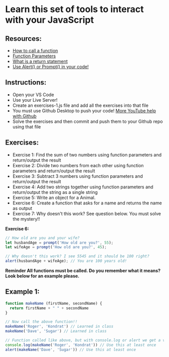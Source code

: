 # Learn this set of tools to interact with your JavaScript

## Resources:
* [How to call a function](https://www.digitalocean.com/community/tutorials/how-to-define-functions-in-javascript)
* [Function Parameters](https://www.w3schools.com/js/js_function_parameters.asp)
* [What is a return statement](https://codeburst.io/javascript-what-is-the-return-statement-97d8b11a1a0c)
* [Use Alert() or Prompt() in your code!](https://javascript.info/alert-prompt-confirm)

## Instructions:
* Open your VS Code
* Use your Live Server!
* Create an exercises-1.js file and add all the exercises into that file
* You must use Github Desktop to push your code! [More YouTube help with Github](https://www.youtube.com/playlist?list=PLylMDDjFIp1CIkQbbOg4hFiLm15WCLQE2)
* Solve the exercises and then commit and push them to your Github repo using that file

## Exercises:
* Exercise 1: Find the sum of two numbers using function parameters and return/output the result
* Exercise 2: Divide two numbers from each other using function parameters and return/output the result
* Exercise 3: Subtract 3 numbers using function parameters and return/output the result
* Exercise 4: Add two strings together using function parameters and return/output the string as a single string
* Exercise 5: Write an object for a Animal.
* Exercise 6: Create a function that asks for a name and returns the name as output
* Exercise 7: Why doesn't this work? See question below. You must solve the mystery!!

**Exercise 6:**

```JavaScript
// How old are you and your wife?
let husbandAge = prompt('How old are you?', 55);
let wifeAge = prompt('How old are you?', 45);

// Why doesn't this work? I see 5545 and it should be 100 right?
alert(husbandAge + wifeAge); // You are 100 years old!
```

**Reminder All functions must be called. Do you remember what it means? Look below for an example please.**

## Example 1:

```JavaScript
function makeName (firstName, secondName) {
  return firstName + " " + secondName
}

// Now call the above function!!
makeName('Roger', 'Kondrat') // Learned in class
makeName('Dave', 'Sugar') // Learned in class

// Function called like above, but with console.log or alert we get a visual response
console.log(makeName('Roger', 'Kondrat')) // Use this at least once
alert(makeName('Dave', 'Sugar')) // Use this at least once
```

